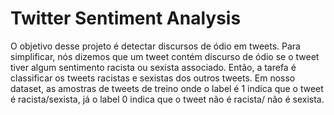# Twitter Sentiment Analysis

O objetivo desse projeto é detectar discursos de ódio em tweets.
Para simplificar, nós dizemos que um tweet contém discurso de ódio se o tweet tiver algum sentimento racista ou sexista associado.
Então, a tarefa é classificar os tweets racistas e sexistas dos outros tweets.
Em nosso dataset, as amostras de tweets de treino onde o label é 1 indica que o tweet é racista/sexista, já o label 0 indica que o tweet não é racista/ não é sexista.
